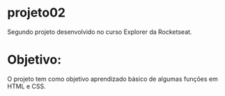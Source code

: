 # projeto02
Segundo projeto desenvolvido no curso Explorer da Rocketseat.

# Objetivo:
O projeto tem como objetivo aprendizado básico de algumas funções em HTML e CSS.

